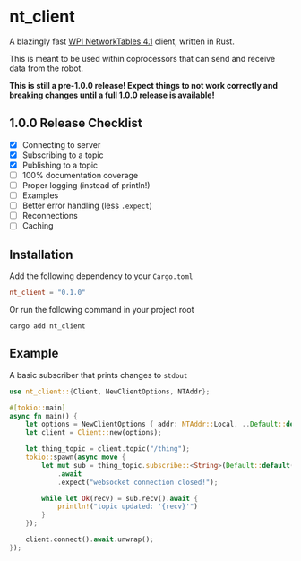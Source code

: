 # nt_client
A blazingly fast [WPI NetworkTables 4.1](https://github.com/wpilibsuite/allwpilib/blob/main/ntcore/doc/networktables4.adoc) client, written in Rust.

This is meant to be used within coprocessors that can send and receive data from the robot.

**This is still a pre-1.0.0 release! Expect things to not work correctly and breaking changes until a full 1.0.0 release is available!**

## 1.0.0 Release Checklist
- [x] Connecting to server
- [x] Subscribing to a topic
- [x] Publishing to a topic
- [ ] 100% documentation coverage
- [ ] Proper logging (instead of println!)
- [ ] Examples
- [ ] Better error handling (less `.expect`)
- [ ] Reconnections
- [ ] Caching

## Installation
Add the following dependency to your `Cargo.toml`
```toml
nt_client = "0.1.0"
```
Or run the following command in your project root
```
cargo add nt_client
```
## Example
A basic subscriber that prints changes to `stdout`

```rust
use nt_client::{Client, NewClientOptions, NTAddr};

#[tokio::main]
async fn main() {
    let options = NewClientOptions { addr: NTAddr::Local, ..Default::default() };
    let client = Client::new(options);

    let thing_topic = client.topic("/thing");
    tokio::spawn(async move {
        let mut sub = thing_topic.subscribe::<String>(Default::default())
            .await
            .expect("websocket connection closed!");

        while let Ok(recv) = sub.recv().await {
            println!("topic updated: '{recv}'")
        }
    });

    client.connect().await.unwrap();
});
```

